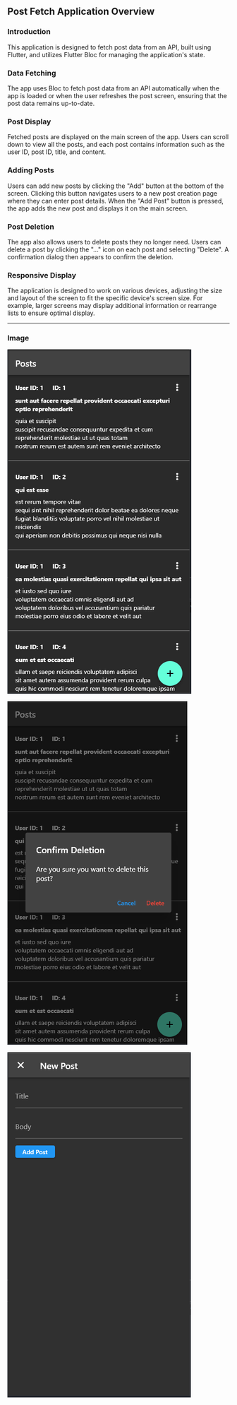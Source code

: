 Post Fetch Application Overview
-------------------------------

### Introduction

This application is designed to fetch post data from an API, built using Flutter, and utilizes Flutter Bloc for managing the application's state.

### Data Fetching

The app uses Bloc to fetch post data from an API automatically when the app is loaded or when the user refreshes the post screen, ensuring that the post data remains up-to-date.

### Post Display

Fetched posts are displayed on the main screen of the app. Users can scroll down to view all the posts, and each post contains information such as the user ID, post ID, title, and content.

### Adding Posts

Users can add new posts by clicking the "Add" button at the bottom of the screen. Clicking this button navigates users to a new post creation page where they can enter post details. When the "Add Post" button is pressed, the app adds the new post and displays it on the main screen.

### Post Deletion

The app also allows users to delete posts they no longer need. Users can delete a post by clicking the "..." icon on each post and selecting "Delete". A confirmation dialog then appears to confirm the deletion.

### Responsive Display

The application is designed to work on various devices, adjusting the size and layout of the screen to fit the specific device's screen size. For example, larger screens may display additional information or rearrange lists to ensure optimal display.


----------

### Image

![](picture\1.png)

![](picture\3.png)

![](picture\2.png)
